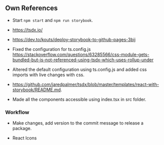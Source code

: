 ## Own References
* Start ```npm start``` and  ```npm run storybook```.
* https://tsdx.io/

* https://dev.to/kouts/deploy-storybook-to-github-pages-3bij

* Fixed the configuration for ts.config.js https://stackoverflow.com/questions/63285566/css-module-gets-bundled-but-is-not-referenced-using-tsdx-which-uses-rollup-under

* Altered the default configuration using ts.config.js and added css imports with live changes with css.
* https://github.com/jaredpalmer/tsdx/blob/master/templates/react-with-storybook/README.md.
* Made all the components accessible using index.tsx in src folder.

### Workflow 
* Make changes, add version to the commit message to release a package.

* React Icons